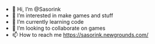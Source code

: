 - 👋 Hi, I’m @Sasorink
- 👀 I’m interested in make games and stuff
- 🌱 I’m currently learning code
- 💞️ I’m looking to collaborate on games
- 📫 How to reach me https://sasorink.newgrounds.com/
<!---
Sasorink/Sasorink is a ✨ special ✨ repository because its `hi lol.md` (this file) appears on your GitHub profile.
You can click the Preview link to take a look at your changes.
--->

